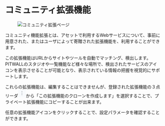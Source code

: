 # コミュニティ拡張機能
<figure><img src="../../.gitbook/assets/community_extensions_jp.PNG" width="50%" alt="コミュニティ拡張ページ"></figure>

コミュニティ機能拡張とは、アセットで利用するWebサービスについて、事前に用意された、またはユーザによって寄贈された拡張機能を、利用することができます。

この拡張機能はURLからサイトやツールを自動でマッチング、検出します。PITWALLのスタジオや一覧機能など様々な場所で、検出されたサービスのアイコンを表示させることが可能となり、表示されている情報の把握を視覚的にサポートします。

これらの拡張機能は、編集することはできませんが、登録された拡張機能の３点リーダ![](../../.gitbook/assets/three_points_reader_icon.png)から「この拡張機能のクローンを作成します」を選択することで、プライベート拡張機能にコピーすることが出来ます。

任意の拡張機能アイコンをクリックすることで、設定パラメータを確認することができます。